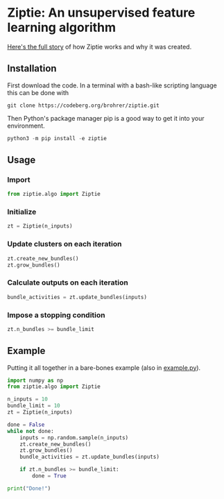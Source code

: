 # Ziptie: An unsupervised feature learning algorithm

[Here's the full story](https://codeberg.org/brohrer/ziptie-paper/raw/branch/main/ziptie.pdf)
of how Ziptie works and why it was created.

## Installation

First download the code.
In a terminal with a bash-like scripting language this can be done with

```
git clone https://codeberg.org/brohrer/ziptie.git
```

Then Python's package manager pip is a good way to get it into your
environment.

```python
python3 -m pip install -e ziptie
```

## Usage

### Import
```python
from ziptie.algo import Ziptie
```

### Initialize
```python
zt = Ziptie(n_inputs)
```

### Update clusters on each iteration
```python
zt.create_new_bundles()
zt.grow_bundles()
```

### Calculate outputs on each iteration
```python
bundle_activities = zt.update_bundles(inputs)
```

### Impose a stopping condition
```python
zt.n_bundles >= bundle_limit
```

## Example

Putting it all together in a bare-bones example
(also in [example.py](example.py)).

```python
import numpy as np
from ziptie.algo import Ziptie

n_inputs = 10
bundle_limit = 10
zt = Ziptie(n_inputs)

done = False
while not done:
    inputs = np.random.sample(n_inputs)
    zt.create_new_bundles()
    zt.grow_bundles()
    bundle_activities = zt.update_bundles(inputs)

    if zt.n_bundles >= bundle_limit:
        done = True

print("Done!")
```
